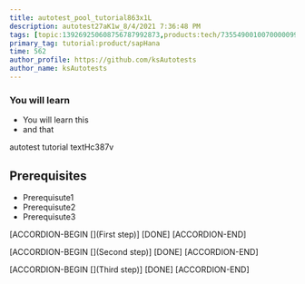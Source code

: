 ```yaml
---
title: autotest_pool_tutorial863x1L
description: autotest27aK1w_8/4/2021 7:36:48 PM
tags: [topic:139269250608756787992873,products:tech/73554900100700000996,tutorial:experience/advanced]
primary_tag: tutorial:product/sapHana
time: 562
author_profile: https://github.com/ksAutotests
author_name: ksAutotests
---
```

### You will learn
- You will learn this
- and that

autotest tutorial textHc387v

## Prerequisites
- Prerequisute1
- Prerequisute2
- Prerequisute3

[ACCORDION-BEGIN [](First step)]
[DONE]
[ACCORDION-END]

[ACCORDION-BEGIN [](Second step)]
[DONE]
[ACCORDION-END]

[ACCORDION-BEGIN [](Third step)]
[DONE]
[ACCORDION-END]

